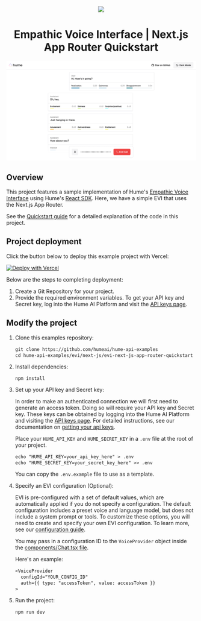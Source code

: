 <div align="center">
  <img src="https://storage.googleapis.com/hume-public-logos/hume/hume-banner.png">
  <h1>Empathic Voice Interface | Next.js App Router Quickstart</h1>
</div>

![preview.png](preview.png)

## Overview

This project features a sample implementation of Hume's [Empathic Voice Interface](https://dev.hume.ai/docs/empathic-voice-interface-evi/overview) using Hume's [React SDK](https://github.com/HumeAI/empathic-voice-api-js/tree/main/packages/react). Here, we have a simple EVI that uses the Next.js App Router.

See the [Quickstart guide](https://dev.hume.ai/docs/empathic-voice-interface-evi/quickstart/nextjs) for a detailed explanation of the code in this project.

## Project deployment

Click the button below to deploy this example project with Vercel:

[![Deploy with Vercel](https://vercel.com/button)](https://vercel.com/new/clone?repository-url=https%3A%2F%2Fgithub.com%2Fhumeai%2Fhume-evi-next-js-starter&env=HUME_API_KEY,HUME_CLIENT_SECRET)

Below are the steps to completing deployment:

1. Create a Git Repository for your project.
2. Provide the required environment variables. To get your API key and Secret key, log into the Hume AI Platform and visit the [API keys page](https://platform.hume.ai/settings/keys).

## Modify the project 

1. Clone this examples repository:

    ```shell
    git clone https://github.com/humeai/hume-api-examples
    cd hume-api-examples/evi/next-js/evi-next-js-app-router-quickstart
    ```

2. Install dependencies:
    ```shell
    npm install
    ```

3. Set up your API key and Secret key:

    In order to make an authenticated connection we will first need to generate an access token. Doing so will require your API key and Secret key. These keys can be obtained by logging into the Hume AI Platform and visiting the [API keys page](https://platform.hume.ai/settings/keys). For detailed instructions, see our documentation on [getting your api keys](https://dev.hume.ai/docs/introduction/api-key).
  
    Place your `HUME_API_KEY` and `HUME_SECRET_KEY` in a `.env` file at the root of your project.

    ```shell
    echo "HUME_API_KEY=your_api_key_here" > .env
    echo "HUME_SECRET_KEY=your_secret_key_here" >> .env
    ```

    You can copy the `.env.example` file to use as a template.

4. Specify an EVI configuration (Optional):

   EVI is pre-configured with a set of default values, which are automatically applied if you do not specify a configuration. The default configuration includes a preset voice and language model, but does not include a system prompt or tools. To customize these options, you will need to create and specify your own EVI configuration. To learn more, see our [configuration guide](https://dev.hume.ai/docs/empathic-voice-interface-evi/configuration/build-a-configuration).
  
    You may pass in a configuration ID to the `VoiceProvider` object inside the [components/Chat.tsx file](https://github.com/HumeAI/hume-api-examples/blob/main/evi/next-js/evi-next-js-app-router-quickstart/components/Chat.tsx).

      Here's an example:
      ```tsx
      <VoiceProvider
        configId="YOUR_CONFIG_ID"
        auth={{ type: "accessToken", value: accessToken }}
      >
      ```

5. Run the project:
    ```shell
    npm run dev
    ```

